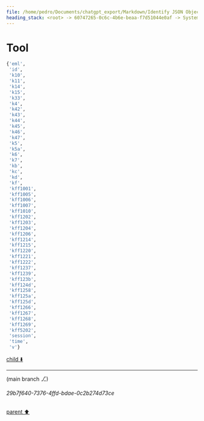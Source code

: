 ```yaml
---
file: /home/pedro/Documents/chatgpt_export/Markdown/Identify JSON Object Keys.md
heading_stack: <root> -> 60747265-0c6c-4b6e-beaa-f7d51044e0af -> System -> 63001cc6-1d28-4fbb-a549-efc65281f584 -> System -> aaa2e9e0-e9cb-4e2c-b570-b8aa9620d0d8 -> User -> 5e02f37b-fdaa-439a-b691-0a59c0854770 -> Assistant -> 1d6a55c7-f0df-4843-8981-4d2196502c42 -> Tool
---
```

# Tool

```python
{'eml',
 'id',
 'k10',
 'k11',
 'k14',
 'k15',
 'k33',
 'k4',
 'k42',
 'k43',
 'k44',
 'k45',
 'k46',
 'k47',
 'k5',
 'k5a',
 'k6',
 'k7',
 'kb',
 'kc',
 'kd',
 'kf',
 'kff1001',
 'kff1005',
 'kff1006',
 'kff1007',
 'kff1010',
 'kff1202',
 'kff1203',
 'kff1204',
 'kff1206',
 'kff1214',
 'kff1215',
 'kff1220',
 'kff1221',
 'kff1222',
 'kff1237',
 'kff1239',
 'kff123b',
 'kff124d',
 'kff1258',
 'kff125a',
 'kff125d',
 'kff1266',
 'kff1267',
 'kff1268',
 'kff1269',
 'kff5202',
 'session',
 'time',
 'v'}
```

[child ⬇️](#29b7f640-7376-4ffd-bdae-0c2b274d73ce)

---

(main branch ⎇)
###### 29b7f640-7376-4ffd-bdae-0c2b274d73ce
[parent ⬆️](#1d6a55c7-f0df-4843-8981-4d2196502c42)
